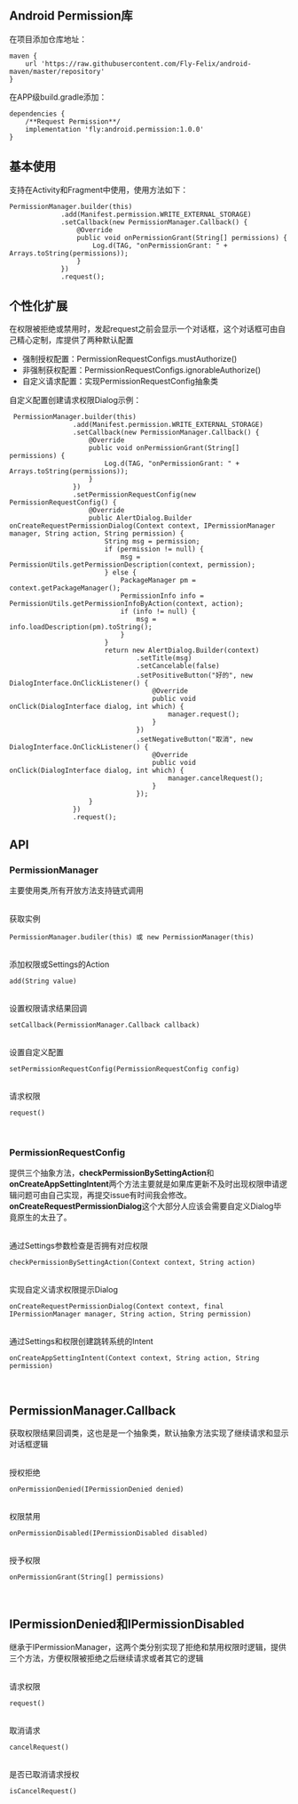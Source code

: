 
## Android Permission库

在项目添加仓库地址：
```
maven {
    url 'https://raw.githubusercontent.com/Fly-Felix/android-maven/master/repository'
}
```

在APP级build.gradle添加：
```
dependencies {
    /**Request Permission**/
    implementation 'fly:android.permission:1.0.0'
}
```

## 基本使用

支持在Activity和Fragment中使用，使用方法如下：
```
PermissionManager.builder(this)
             .add(Manifest.permission.WRITE_EXTERNAL_STORAGE)
             .setCallback(new PermissionManager.Callback() {
                 @Override
                 public void onPermissionGrant(String[] permissions) {
                     Log.d(TAG, "onPermissionGrant: " + Arrays.toString(permissions));
                 }
             })
             .request();
```

## 个性化扩展
在权限被拒绝或禁用时，发起request之前会显示一个对话框，这个对话框可由自己精心定制，库提供了两种默认配置

* 强制授权配置：PermissionRequestConfigs.mustAuthorize()
* 非强制获权配置：PermissionRequestConfigs.ignorableAuthorize()
* 自定义请求配置：实现PermissionRequestConfig抽象类

自定义配置创建请求权限Dialog示例：
```
 PermissionManager.builder(this)
                .add(Manifest.permission.WRITE_EXTERNAL_STORAGE)
                .setCallback(new PermissionManager.Callback() {
                    @Override
                    public void onPermissionGrant(String[] permissions) {
                        Log.d(TAG, "onPermissionGrant: " + Arrays.toString(permissions));
                    }
                })
                .setPermissionRequestConfig(new PermissionRequestConfig() {
                    @Override
                    public AlertDialog.Builder onCreateRequestPermissionDialog(Context context, IPermissionManager manager, String action, String permission) {
                        String msg = permission;
                        if (permission != null) {
                            msg = PermissionUtils.getPermissionDescription(context, permission);
                        } else {
                            PackageManager pm = context.getPackageManager();
                            PermissionInfo info = PermissionUtils.getPermissionInfoByAction(context, action);
                            if (info != null) {
                                msg = info.loadDescription(pm).toString();
                            }
                        }
                        return new AlertDialog.Builder(context)
                                .setTitle(msg)
                                .setCancelable(false)
                                .setPositiveButton("好的", new DialogInterface.OnClickListener() {
                                    @Override
                                    public void onClick(DialogInterface dialog, int which) {
                                        manager.request();
                                    }
                                })
                                .setNegativeButton("取消", new DialogInterface.OnClickListener() {
                                    @Override
                                    public void onClick(DialogInterface dialog, int which) {
                                        manager.cancelRequest();
                                    }
                                });
                    }
                })
                .request();
```

## API

### PermissionManager


主要使用类,所有开放方法支持链式调用

<br/>
获取实例

`PermissionManager.budiler(this) 或 new PermissionManager(this)`

<br/>
添加权限或Settings的Action

`add(String value)`

<br/>
设置权限请求结果回调

`setCallback(PermissionManager.Callback callback)`

<br/>
设置自定义配置

`setPermissionRequestConfig(PermissionRequestConfig config)`

<br/>
请求权限

`request()`


<br/>

### PermissionRequestConfig

提供三个抽象方法，**checkPermissionBySettingAction**和**onCreateAppSettingIntent**两个方法主要就是如果库更新不及时出现权限申请逻辑问题可由自己实现，再提交issue有时间我会修改。**onCreateRequestPermissionDialog**这个大部分人应该会需要自定义Dialog毕竟原生的太丑了。

<br/>
通过Settings参数检查是否拥有对应权限

`checkPermissionBySettingAction(Context context, String action)`

<br/>
实现自定义请求权限提示Dialog

`onCreateRequestPermissionDialog(Context context, final IPermissionManager manager, String action, String permission)`

<br/>
通过Settings和权限创建跳转系统的Intent

`onCreateAppSettingIntent(Context context, String action, String permission)`

<br/>

## PermissionManager.Callback

获取权限结果回调类，这也是是一个抽象类，默认抽象方法实现了继续请求和显示对话框逻辑

<br/>
授权拒绝

`onPermissionDenied(IPermissionDenied denied)`

<br/>
权限禁用

`onPermissionDisabled(IPermissionDisabled disabled)`

<br/>
授予权限

`onPermissionGrant(String[] permissions)`


<br/>

## IPermissionDenied和IPermissionDisabled

继承于IPermissionManager，这两个类分别实现了拒绝和禁用权限时逻辑，提供三个方法，方便权限被拒绝之后继续请求或者其它的逻辑

<br/>
请求权限

`request()`

<br/>
取消请求

`cancelRequest()`

<br/>
是否已取消请求授权

`isCancelRequest()`























